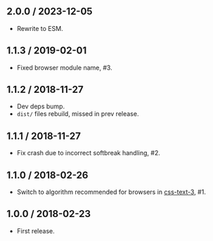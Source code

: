 2.0.0 / 2023-12-05
------------------

- Rewrite to ESM.


1.1.3 / 2019-02-01
------------------

- Fixed browser module name, #3.


1.1.2 / 2018-11-27
------------------

- Dev deps bump.
- `dist/` files rebuild, missed in prev release.


1.1.1 / 2018-11-27
------------------

- Fix crash due to incorrect softbreak handling, #2.


1.1.0 / 2018-02-26
------------------

- Switch to algorithm recommended for browsers in [css-text-3](https://www.w3.org/TR/css-text-3/#line-break-transform), #1.


1.0.0 / 2018-02-23
------------------

- First release.
